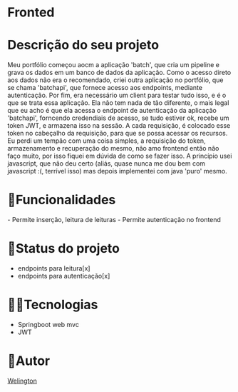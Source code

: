 <h1>Fronted</h1>

<h1>Descrição do seu projeto</h1>
Meu portfólio começou aocm a aplicação 'batch', que cria um pipeline e grava os dados em um banco de dados da aplicação. 
Como o acesso direto aos dados não era o recomendado, criei outra aplicação no portfólio, que se chama 'batchapi', que fornece acesso aos endpoints, 
mediante autenticação.
Por fim, era necessário um client para testar tudo isso, e é o que se trata essa aplicação.
Ela não tem nada de tão diferente, o mais legal que eu acho é que ela acessa o endpoint de autenticação da aplicação 'batchapi', forncendo credendiais de acesso, 
se tudo estiver ok, recebe um token JWT, e armazena isso na sessão. A cada requisição, é colocado esse token no cabeçalho da requisição, para que se possa acessar
os recursos.
Eu perdi um tempão com uma coisa simples, a requisição do token, armazenamento e recuperação do mesmo, não amo frontend então não faço muito, por isso fiquei em dúvida 
de como se fazer isso. A princípio usei javascript, que não deu certo (aliás, quase nunca me dou bem com javascript :(, terrível isso) mas depois implementei com java 'puro'
mesmo.
<br/>
<h1>🧰Funcionalidades</h1>
- Permite inserção, leitura de leituras
- Permite autenticação no frontend
<h1>🚧Status do projeto</h1> 
<ul>
<li>endpoints para leitura[x]</li> 
<li>endpoints para autenticação[x]</li> 
</ul>

<h1>👨‍💻Tecnologias</h1>
<ul>
  <li>Springboot web mvc</li>
  <li>JWT</li>
</ul>


<h1> 🧑Autor</h1> 
<a href="mailto=welington_andrade@hotmail.com">Welington</a>

